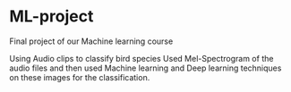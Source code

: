 # ML-project
Final project of our Machine learning course

Using Audio clips to classify bird species
Used Mel-Spectrogram of the audio files and then used Machine learning and Deep learning techniques on these images for the classification.

